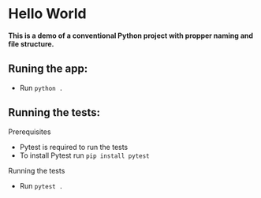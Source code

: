 # Hello World
**This is a demo of a conventional Python project with propper naming and file structure.**

## Runing the app:
- Run `python .`

## Running the tests:
Prerequisites
- Pytest is required to run the tests
- To install Pytest run `pip install pytest`

Running the tests
- Run `pytest .`
